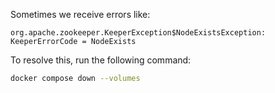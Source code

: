 Sometimes we receive errors like:

```
org.apache.zookeeper.KeeperException$NodeExistsException: KeeperErrorCode = NodeExists
```

To resolve this, run the following command:

```bash
docker compose down --volumes
```